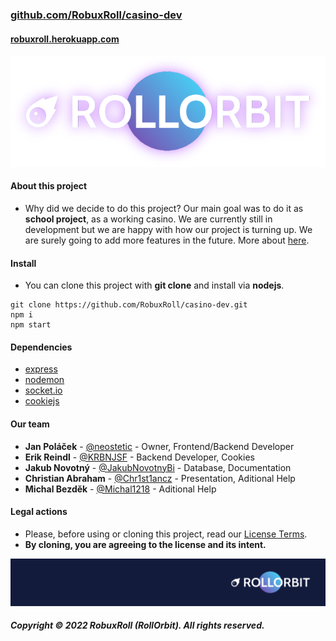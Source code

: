 ### [github.com/RobuxRoll/casino-dev](https://github.com/RobuxRoll/casino-dev/)
#### [robuxroll.herokuapp.com](https://robuxroll.herokuapp.com)
![image](https://raw.githubusercontent.com/RobuxRoll/casino-assets/main/title.png)


#### About this project
 - Why did we decide to do this project? Our main goal was to do it as **school project**, as a working casino. We are currently still in development but we are happy with how our project is turning up. We are surely going to add more features in the future. More about [here](https://github.com/RobuxRoll/RobuxRoll).

#### Install
 - You can clone this project with **git clone** and install via **nodejs**.
```
git clone https://github.com/RobuxRoll/casino-dev.git
npm i
npm start
```

#### Dependencies
 - [express](https://github.com/expressjs/express)
 - [nodemon](https://github.com/remy/nodemon)
 - [socket.io](https://github.com/socketio/socket.io)
 - [cookiejs](https://github.com/js-cookie/js-cookie)

#### Our team
 - **Jan Poláček** - [@neostetic](https://github.com/neostetic) - Owner, Frontend/Backend Developer
 - **Erik Reindl** - [@KRBNJSF](https://github.com/KRBNJSF) - Backend Developer, Cookies
 - **Jakub Novotný** - [@JakubNovotnyBi](https://github.com/JakubNovotnyBi) - Database, Documentation
 - **Christian Abraham** - [@Chr1st1ancz](https://github.com/Chr1st1ancz) - Presentation, Aditional Help
 - **Michal Bezděk** - [@Michal1218](https://github.com/Michal1218) - Aditional Help
 
#### Legal actions
 - Please, before using or cloning this project, read our [License Terms](https://github.com/RobuxRoll/casino-dev/blob/main/LICENSE).
 - **By cloning, you are agreeing to the license and its intent.**

![image](https://raw.githubusercontent.com/RobuxRoll/casino-assets/main/banner.png)

##### Copyright © 2022 RobuxRoll (RollOrbit). All rights reserved.
